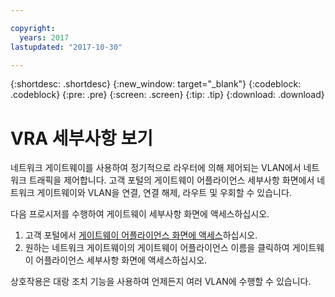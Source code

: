 ```yaml
---

copyright:
  years: 2017
lastupdated: "2017-10-30"

---
```


{:shortdesc: .shortdesc}
{:new_window: target="_blank"}
{:codeblock: .codeblock}
{:pre: .pre}
{:screen: .screen}
{:tip: .tip}
{:download: .download}

# VRA 세부사항 보기

네트워크 게이트웨이를 사용하여 정기적으로 라우터에 의해 제어되는 VLAN에서 네트워크 트래픽을 제어합니다. 고객 포털의 게이트웨이 어플라이언스 세부사항 화면에서 네트워크 게이트웨이와 VLAN을 연결, 연결 해제, 라우트 및 우회할 수 있습니다. 

다음 프로시저를 수행하여 게이트웨이 세부사항 화면에 액세스하십시오. 

1. 고객 포털에서 [게이트웨이 어플라이언스 화면에 액세스](access-gateway-appliances.html)하십시오.
2. 원하는 네트워크 게이트웨이의 게이트웨이 어플라이언스 이름을 클릭하여 게이트웨이 어플라이언스 세부사항 화면에 액세스하십시오.

상호작용은 대랑 조치 기능을 사용하여 언제든지 여러 VLAN에 수행할 수 있습니다. 
